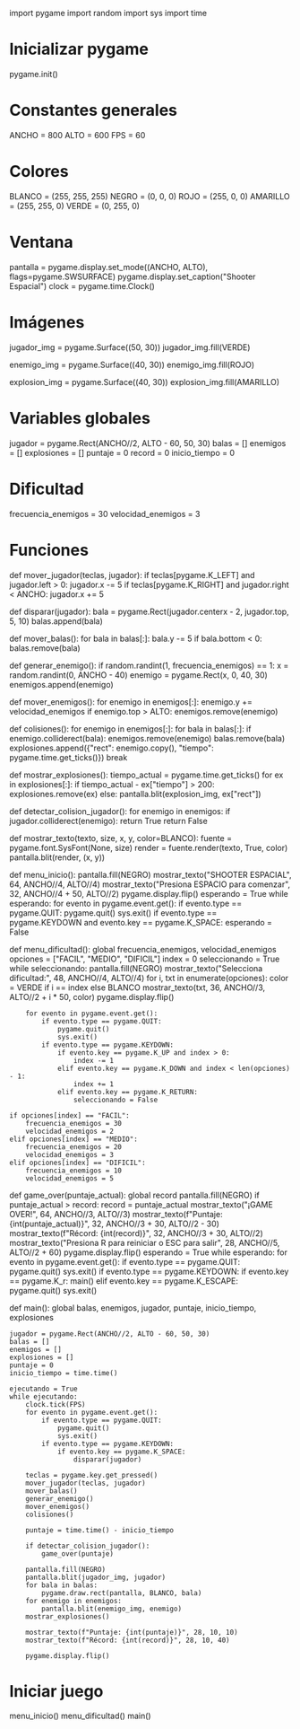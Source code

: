 import pygame
import random
import sys
import time

# Inicializar pygame
pygame.init()

# Constantes generales
ANCHO = 800
ALTO = 600
FPS = 60

# Colores
BLANCO = (255, 255, 255)
NEGRO = (0, 0, 0)
ROJO = (255, 0, 0)
AMARILLO = (255, 255, 0)
VERDE = (0, 255, 0)

# Ventana
pantalla = pygame.display.set_mode((ANCHO, ALTO), flags=pygame.SWSURFACE)
pygame.display.set_caption("Shooter Espacial")
clock = pygame.time.Clock()

# Imágenes
jugador_img = pygame.Surface((50, 30))
jugador_img.fill(VERDE)

enemigo_img = pygame.Surface((40, 30))
enemigo_img.fill(ROJO)

explosion_img = pygame.Surface((40, 30))
explosion_img.fill(AMARILLO)

# Variables globales
jugador = pygame.Rect(ANCHO//2, ALTO - 60, 50, 30)
balas = []
enemigos = []
explosiones = []
puntaje = 0
record = 0
inicio_tiempo = 0

# Dificultad
frecuencia_enemigos = 30
velocidad_enemigos = 3

# Funciones
def mover_jugador(teclas, jugador):
    if teclas[pygame.K_LEFT] and jugador.left > 0:
        jugador.x -= 5
    if teclas[pygame.K_RIGHT] and jugador.right < ANCHO:
        jugador.x += 5

def disparar(jugador):
    bala = pygame.Rect(jugador.centerx - 2, jugador.top, 5, 10)
    balas.append(bala)

def mover_balas():
    for bala in balas[:]:
        bala.y -= 5
        if bala.bottom < 0:
            balas.remove(bala)

def generar_enemigo():
    if random.randint(1, frecuencia_enemigos) == 1:
        x = random.randint(0, ANCHO - 40)
        enemigo = pygame.Rect(x, 0, 40, 30)
        enemigos.append(enemigo)

def mover_enemigos():
    for enemigo in enemigos[:]:
        enemigo.y += velocidad_enemigos
        if enemigo.top > ALTO:
            enemigos.remove(enemigo)

def colisiones():
    for enemigo in enemigos[:]:
        for bala in balas[:]:
            if enemigo.colliderect(bala):
                enemigos.remove(enemigo)
                balas.remove(bala)
                explosiones.append({"rect": enemigo.copy(), "tiempo": pygame.time.get_ticks()})
                break

def mostrar_explosiones():
    tiempo_actual = pygame.time.get_ticks()
    for ex in explosiones[:]:
        if tiempo_actual - ex["tiempo"] > 200:
            explosiones.remove(ex)
        else:
            pantalla.blit(explosion_img, ex["rect"])

def detectar_colision_jugador():
    for enemigo in enemigos:
        if jugador.colliderect(enemigo):
            return True
    return False

def mostrar_texto(texto, size, x, y, color=BLANCO):
    fuente = pygame.font.SysFont(None, size)
    render = fuente.render(texto, True, color)
    pantalla.blit(render, (x, y))

def menu_inicio():
    pantalla.fill(NEGRO)
    mostrar_texto("SHOOTER ESPACIAL", 64, ANCHO//4, ALTO//4)
    mostrar_texto("Presiona ESPACIO para comenzar", 32, ANCHO//4 + 50, ALTO//2)
    pygame.display.flip()
    esperando = True
    while esperando:
        for evento in pygame.event.get():
            if evento.type == pygame.QUIT:
                pygame.quit()
                sys.exit()
            if evento.type == pygame.KEYDOWN and evento.key == pygame.K_SPACE:
                esperando = False

def menu_dificultad():
    global frecuencia_enemigos, velocidad_enemigos
    opciones = ["FACIL", "MEDIO", "DIFICIL"]
    index = 0
    seleccionando = True
    while seleccionando:
        pantalla.fill(NEGRO)
        mostrar_texto("Selecciona dificultad:", 48, ANCHO//4, ALTO//4)
        for i, txt in enumerate(opciones):
            color = VERDE if i == index else BLANCO
            mostrar_texto(txt, 36, ANCHO//3, ALTO//2 + i * 50, color)
        pygame.display.flip()

        for evento in pygame.event.get():
            if evento.type == pygame.QUIT:
                pygame.quit()
                sys.exit()
            if evento.type == pygame.KEYDOWN:
                if evento.key == pygame.K_UP and index > 0:
                    index -= 1
                elif evento.key == pygame.K_DOWN and index < len(opciones) - 1:
                    index += 1
                elif evento.key == pygame.K_RETURN:
                    seleccionando = False

    if opciones[index] == "FACIL":
        frecuencia_enemigos = 30
        velocidad_enemigos = 2
    elif opciones[index] == "MEDIO":
        frecuencia_enemigos = 20
        velocidad_enemigos = 3
    elif opciones[index] == "DIFICIL":
        frecuencia_enemigos = 10
        velocidad_enemigos = 5

def game_over(puntaje_actual):
    global record
    pantalla.fill(NEGRO)
    if puntaje_actual > record:
        record = puntaje_actual
    mostrar_texto("¡GAME OVER!", 64, ANCHO//3, ALTO//3)
    mostrar_texto(f"Puntaje: {int(puntaje_actual)}", 32, ANCHO//3 + 30, ALTO//2 - 30)
    mostrar_texto(f"Récord: {int(record)}", 32, ANCHO//3 + 30, ALTO//2)
    mostrar_texto("Presiona R para reiniciar o ESC para salir", 28, ANCHO//5, ALTO//2 + 60)
    pygame.display.flip()
    esperando = True
    while esperando:
        for evento in pygame.event.get():
            if evento.type == pygame.QUIT:
                pygame.quit()
                sys.exit()
            if evento.type == pygame.KEYDOWN:
                if evento.key == pygame.K_r:
                    main()
                elif evento.key == pygame.K_ESCAPE:
                    pygame.quit()
                    sys.exit()

def main():
    global balas, enemigos, jugador, puntaje, inicio_tiempo, explosiones

    jugador = pygame.Rect(ANCHO//2, ALTO - 60, 50, 30)
    balas = []
    enemigos = []
    explosiones = []
    puntaje = 0
    inicio_tiempo = time.time()

    ejecutando = True
    while ejecutando:
        clock.tick(FPS)
        for evento in pygame.event.get():
            if evento.type == pygame.QUIT:
                pygame.quit()
                sys.exit()
            if evento.type == pygame.KEYDOWN:
                if evento.key == pygame.K_SPACE:
                    disparar(jugador)

        teclas = pygame.key.get_pressed()
        mover_jugador(teclas, jugador)
        mover_balas()
        generar_enemigo()
        mover_enemigos()
        colisiones()

        puntaje = time.time() - inicio_tiempo

        if detectar_colision_jugador():
            game_over(puntaje)

        pantalla.fill(NEGRO)
        pantalla.blit(jugador_img, jugador)
        for bala in balas:
            pygame.draw.rect(pantalla, BLANCO, bala)
        for enemigo in enemigos:
            pantalla.blit(enemigo_img, enemigo)
        mostrar_explosiones()

        mostrar_texto(f"Puntaje: {int(puntaje)}", 28, 10, 10)
        mostrar_texto(f"Récord: {int(record)}", 28, 10, 40)

        pygame.display.flip()

# Iniciar juego
menu_inicio()
menu_dificultad()
main()
